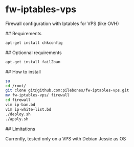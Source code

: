 # fw-iptables-vps

Firewall configuration with Iptables for VPS (like OVH)

## Requirements 
```bash
apt-get install chkconfig
```

## Optionnal requirements 
```bash
apt-get install fail2ban
```

## How to install

```bash
su
cd /root/
git clone git@github.com:pilebones/fw-iptables-vps.git
mv fw-iptables-vps/ firewall
cd firewall
vim ip-ban.bd
vim ip-white-list.bd
./deploy.sh
./apply.sh
```

## Limitations

Currently, tested only on a VPS with Debian Jessie as OS
